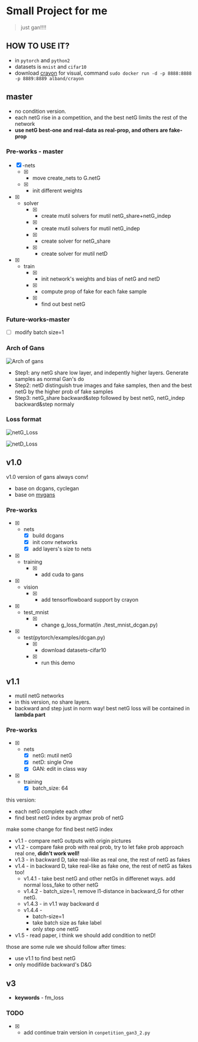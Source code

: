 # Small Project for me
> just gan!!!!

## HOW TO USE IT?

* in `pytorch` and `python2`
* datasets is `mnist` and `cifar10`
* download [crayon](https://github.com/torrvision/crayon) for visual, command `sudo docker run -d -p 8888:8888 -p 8889:8889 alband/crayon`

## master

* no condition version.
* each netG rise in a competition, and the best netG limits the rest of the network
* **use netG best-one and real-data as real-prop, and others are fake-prop**

### Pre-works - master

* [x] -nets
    * [x] - move create_nets to G.netG
    * [x] - init different weights
* [x] - solver
    * [x] - create mutil solvers for mutil netG_share+netG_indep
    * [x] - create mutil solvers for mutil netG_indep
    * [x] - create solver for netG_share
    * [x] - create solver for mutil netD
* [x] - train
    * [x] - init network's weights and bias of netG and netD
    * [x] - compute prop of fake for each fake sample
    * [x] - find out best netG

### Future-works-master

* [ ] modify batch size=1

### Arch of Gans

![Arch of gans](https://github.com/JiangWeixian/GANS/blob/master/README/v1.0/noise-Z.png)

* Step1: any netG share low layer, and indepently higher layers. Generate samples as normal Gan's do
* Step2: netD distinguish true images and fake samples, then and the best netG by the higher prob of fake samples
* Step3: netG_share backward&step followed by best netG, netG_indep backward&step normaly

### Loss format

![netG_Loss](https://github.com/JiangWeixian/GANS/blob/master/README/v1.0/netG_loss.gif)

![netD_Loss](https://github.com/JiangWeixian/GANS/blob/master/README/v1.0/netD_loss.gif)

## v1.0

v1.0 version of gans always conv!

* base on dcgans, cyclegan
* base on [mygans](https://github.com/JiangWeixian/GANS)

### Pre-works

* [x] - nets
    * [x] build dcgans
    * [x] init conv networks
    * [x] add layers's size to nets
* [x] - training
    * [x] - add cuda to gans
* [x] - vision
    * [x] - add tensorflowboard support by crayon
* [x] - test_mnist
    * [x] - change g_loss_format(in ./test_mnist_dcgan.py)
* [x] - test(pytorch/examples/dcgan.py)
    * [x] - download datasets-cifar10
    * [x] - run this demo


## v1.1

* mutil netG networks
* in this version, no share layers. 
* backward and step just in norm way! best netG loss will be contained in **lambda part**


### Pre-works
* [x] - nets
    * [x] netG: mutil netG
    * [x] netD: single One
    * [x] GAN: edit in class way
* [x] - training
    * [x] batch_size: 64

this version: 
* each netG complete each other
* find best netG index by argmax prob of netG

make some change for find best netG index

* v1.1 - compare netG outputs with origin pictures
* v1.2 - compare fake prob with real prob, try to let fake prob approach real one, **didn't work well!**
* v1.3 - in backward D, take real-like as real one, the rest of netG as fakes
* v1.4 - in backward D, take real-like as fake one, the rest of netG as fakes too!
    * v1.4.1 - take best netG and other netGs in differenet ways. add normal loss_fake to other netG
    * v1.4.2 - batch_size=1, remove l1-distance in backward_G for other netG.
    * v1.4.3 - in v1.1 way backward d
    * v1.4.4 - 
        * batch-size=1
        * take batch size as fake label
        * only step one netG
* v1.5 - read paper<triple gan>, i think we should add  condition to netD!

those are some rule we should follow after times:

* use v1.1 to find best netG
* only modifilde backward's D&G

## v3

* **keywords** - fm_loss

### TODO

* [x] - add continue train version in `conpetition_gan3_2.py`
